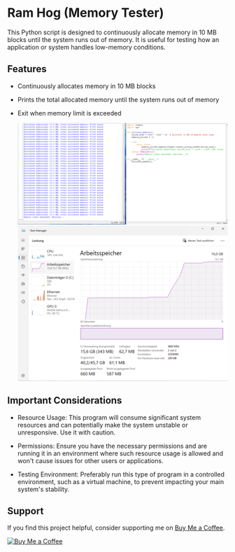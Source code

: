 # Ram Hog (Memory Tester)

This Python script is designed to continuously allocate memory in 10 MB blocks until the system runs out of memory. 
It is useful for testing how an application or system handles low-memory conditions.

## Features

- Continuously allocates memory in 10 MB blocks
- Prints the total allocated memory until the system runs out of memory
- Exit when memory limit is exceeded
  
  ![Image Description](memory-hog-2.png)
  ![Image Description](memory-hog-1.png)

## Important Considerations

- Resource Usage: This program will consume significant system resources and can potentially make the
system unstable or unresponsive. Use it with caution.

- Permissions: Ensure you have the necessary permissions and are running it in an environment where such resource
usage is allowed and won't cause issues for other users or applications.

- Testing Environment: Preferably run this type of program in a controlled environment, 
such as a virtual machine, to prevent impacting your main system's stability.

## Support

If you find this project helpful, consider supporting me on [Buy Me a Coffee](https://www.buymeacoffee.com/cyberxcyborg).

[![Buy Me a Coffee](https://www.buymeacoffee.com/assets/img/custom_images/orange_img.png)](https://www.buymeacoffee.com/cyberxcyborg)

